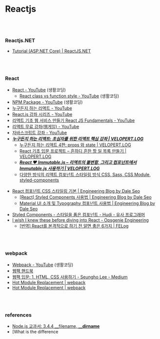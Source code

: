 Reactjs
==========


 <br/><br/>

### Reactjs.NET
- [Tutorial (ASP.NET Core) | ReactJS.NET](https://reactjs.net/tutorials/aspnetcore.html)


 <br/><br/>


### React
- [React - YouTube](https://www.youtube.com/playlist?list=PLuHgQVnccGMCRv6f8H9K5Xwsdyg4sFSdi) (생활코딩)
    - [React class vs function style - YouTube](https://www.youtube.com/playlist?list=PLuHgQVnccGMCEfBwnNGsJCQDiqSWI-edj) (생활코딩)
- [NPM Package - YouTube](https://www.youtube.com/playlist?list=PLuHgQVnccGMB4krR04ug5nEXJ3sAEOWDL) (생활코딩)
- [누구든지 하는 리액트 - YouTube](https://www.youtube.com/playlist?list=PL9FpF_z-xR_E4rxYMMZx5cOpwaiwCzWUH)
- [React.js 강좌 시리즈 - YouTube](https://www.youtube.com/playlist?list=PL9FpF_z-xR_GMujql3S_XGV2SpdfDBkeC)
- [리액트 기초 웹 서비스 만들기 React JS Fundamentals - YouTube](https://www.youtube.com/playlist?list=PL7jH19IHhOLOFTVD4R8FeZWkwpVi8-9Fv)
- [리액트 무료 강좌(웹게임) - YouTube](https://www.youtube.com/playlist?list=PLcqDmjxt30RtqbStQqk-eYMK8N-1SYIFn)
- [자바스크립트 강좌 - YouTube](https://www.youtube.com/playlist?list=PLcqDmjxt30Rtbxbh4eJREOVekql_kWVmu)
- [___누구든지 하는 리액트: 초심자를 위한 리액트 핵심 강좌 | VELOPERT.LOG___](https://velopert.com/3613)
    - [누구든지 하는 리액트 4편: props 와 state | VELOPERT.LOG](https://velopert.com/3629)
    - [React 기초 입문 프로젝트 – 흔하디 흔한 할 일 목록 만들기 | VELOPERT.LOG](https://velopert.com/3480)
    - [___React ❤️ Immutable.js – 리액트의 불변함, 그리고 컴포넌트에서 Immutable.js 사용하기 | VELOPERT.LOG___](https://velopert.com/3486)
    - [다양한 방식의 리액트 컴포넌트 스타일링 방식 CSS, Sass, CSS Module, styled-components](https://velog.io/@velopert/react-component-styling)  <br/><br/>
- [React 컴포넌트 CSS 스타일링 기본 | Engineering Blog by Dale Seo](https://www.daleseo.com/react-styling/)
    - [[React] Styled Components 사용법 | Engineering Blog by Dale Seo](https://www.daleseo.com/react-styled-components/)
    - [Material UI 소개 및 Typography 컴포넌트 사용법 | Engineering Blog by Dale Seo](https://www.daleseo.com/material-ui-typography/)
- [Styled Components - 스타일을 품은 컴포넌트 - Hudi - 유사 프로그래머](https://hudi.kr/styled-components-%EC%8A%A4%ED%83%80%EC%9D%BC%EC%9D%84-%ED%92%88%EC%9D%80-%EC%BB%B4%ED%8F%AC%EB%84%8C%ED%8A%B8/)
- [I wish I knew these before diving into React - Opsgenie Engineering](https://engineering.opsgenie.com/i-wish-i-knew-these-before-diving-into-react-301e0ee2e488)
    - [[번역] React를 본격적으로 하기 전 알면 좋은 6가지 | FELog](https://jaeyeophan.github.io/2018/01/02/React-tips-for-beginners/)


 <br/><br/>


### webpack
- [Webpack - YouTube](https://www.youtube.com/playlist?list=PLuHgQVnccGMChcT9IKopFDoAIoTA-03DA) (생활코딩)
- [웹팩 핸드북](https://joshua1988.github.io/webpack-guide/)
- [웹팩 입문: 1. HTML, CSS 사용하기 - Seungho Lee - Medium](https://medium.com/@shlee1353/%EC%9B%B9%ED%8C%A9-%EC%9E%85%EB%AC%B8-%EA%B0%80%EC%9D%B4%EB%93%9C%ED%8E%B8-html-css-%EC%82%AC%EC%9A%A9%EA%B8%B0-75d9fb6062e6)
- [Hot Module Replacement | webpack](https://webpack.js.org/concepts/hot-module-replacement/)
- [Hot Module Replacement | webpack](https://webpack.js.org/guides/hot-module-replacement/)



 <br/><br/>


### references
- [Node.js 교과서: 3.4.4 \_\_filename, __\_\_dirname__](https://thebook.io/006982/ch03/04/04/)
- [What is the difference 